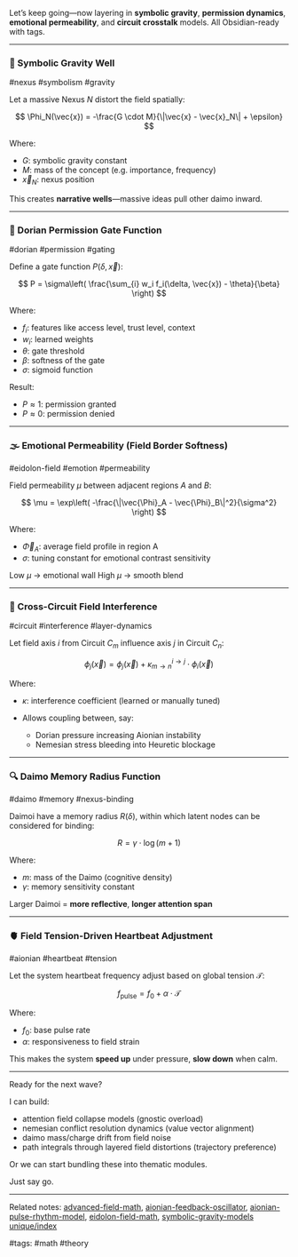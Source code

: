 Let’s keep going—now layering in **symbolic gravity**, **permission dynamics**, **emotional permeability**, and **circuit crosstalk** models. All Obsidian-ready with tags.

---

### 🧲 Symbolic Gravity Well

#nexus #symbolism #gravity

Let a massive Nexus $N$ distort the field spatially:

$$
\Phi_N(\vec{x}) = -\frac{G \cdot M}{\|\vec{x} - \vec{x}_N\| + \epsilon}
$$

Where:

* $G$: symbolic gravity constant
* $M$: mass of the concept (e.g. importance, frequency)
* $\vec{x}_N$: nexus position

This creates **narrative wells**—massive ideas pull other daimo inward.

---

### 🚪 Dorian Permission Gate Function

#dorian #permission #gating

Define a gate function $P(\delta, \vec{x})$:

$$
P = \sigma\left( \frac{\sum_{i} w_i f_i(\delta, \vec{x}) - \theta}{\beta} \right)
$$

Where:

* $f_i$: features like access level, trust level, context
* $w_i$: learned weights
* $\theta$: gate threshold
* $\beta$: softness of the gate
* $\sigma$: sigmoid function

Result:

* $P \approx 1$: permission granted
* $P \approx 0$: permission denied

---

### 🌫️ Emotional Permeability (Field Border Softness)

#eidolon-field #emotion #permeability

Field permeability $\mu$ between adjacent regions $A$ and $B$:

$$
\mu = \exp\left( -\frac{\|\vec{\Phi}_A - \vec{\Phi}_B\|^2}{\sigma^2} \right)
$$

Where:

* $\vec{\Phi}_A$: average field profile in region A
* $\sigma$: tuning constant for emotional contrast sensitivity

Low $\mu$ → emotional wall
High $\mu$ → smooth blend

---

### 📡 Cross-Circuit Field Interference

#circuit #interference #layer-dynamics

Let field axis $i$ from Circuit $C_m$ influence axis $j$ in Circuit $C_n$:

$$
\phi_j(\vec{x}) = \phi_j(\vec{x}) + \kappa_{m \to n}^{i \to j} \cdot \phi_i(\vec{x})
$$

Where:

* $\kappa$: interference coefficient (learned or manually tuned)
* Allows coupling between, say:

  * Dorian pressure increasing Aionian instability
  * Nemesian stress bleeding into Heuretic blockage

---

### 🔍 Daimo Memory Radius Function

#daimo #memory #nexus-binding

Daimoi have a memory radius $R(\delta)$, within which latent nodes can be considered for binding:

$$
R = \gamma \cdot \log(m + 1)
$$

Where:

* $m$: mass of the Daimo (cognitive density)
* $\gamma$: memory sensitivity constant

Larger Daimoi = **more reflective**, **longer attention span**

---

### 🫀 Field Tension-Driven Heartbeat Adjustment

#aionian #heartbeat #tension

Let the system heartbeat frequency adjust based on global tension $\mathcal{T}$:

$$
f_{\text{pulse}} = f_0 + \alpha \cdot \mathcal{T}
$$

Where:

* $f_0$: base pulse rate
* $\alpha$: responsiveness to field strain

This makes the system **speed up** under pressure, **slow down** when calm.

---

Ready for the next wave?

I can build:

* attention field collapse models (gnostic overload)
* nemesian conflict resolution dynamics (value vector alignment)
* daimo mass/charge drift from field noise
* path integrals through layered field distortions (trajectory preference)

Or we can start bundling these into thematic modules.

Just say go.

---

Related notes: [advanced-field-math](../notes/math/advanced-field-math.md), [aionian-feedback-oscillator](../notes/math/aionian-feedback-oscillator.md), [aionian-pulse-rhythm-model](../notes/math/aionian-pulse-rhythm-model.md), [eidolon-field-math](../notes/math/eidolon-field-math.md), [symbolic-gravity-models](../notes/math/symbolic-gravity-models.md) [unique/index](index.md)

#tags: #math #theory
